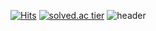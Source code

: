 [![Hits](https://hits.seeyoufarm.com/api/count/incr/badge.svg?url=https%3A%2F%2Fgithub.com%2FYaerhee%2Fyaerhee&count_bg=%23C3A2D5&title_bg=%23945D9C&icon=&icon_color=%23E7E7E7&title=Yaerhee%27s+visitors&edge_flat=false)](https://hits.seeyoufarm.com) [![solved.ac tier](http://mazassumnida.wtf/api/mini/generate_badge?boj=yaerhee)](https://solved.ac/yaerhee)
![header](https://capsule-render.vercel.app/api?type=waving&color=gradient&section=header&height=270&section=header&text=Yaerhee%20Lee&fontSize=90&fontAlignY=45&desc=an%20enthusiastic%20newbie%20developer&descSize=20&animation=fadeIn)
